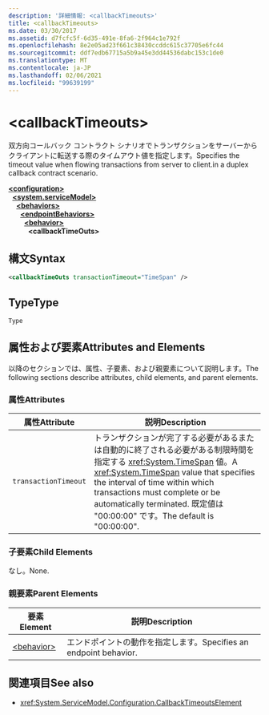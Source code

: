 ```yaml
---
description: '詳細情報: <callbackTimeouts>'
title: <callbackTimeouts>
ms.date: 03/30/2017
ms.assetid: d7fcfc5f-6d35-491e-8fa6-2f964c1e792f
ms.openlocfilehash: 8e2e05ad23f661c38430ccddc615c37705e6fc44
ms.sourcegitcommit: ddf7edb67715a5b9a45e3dd44536dabc153c1de0
ms.translationtype: MT
ms.contentlocale: ja-JP
ms.lasthandoff: 02/06/2021
ms.locfileid: "99639199"
---
```

# \<callbackTimeouts>

<span data-ttu-id="78fa9-102">双方向コールバック コントラクト シナリオでトランザクションをサーバーからクライアントに転送する際のタイムアウト値を指定します。</span><span class="sxs-lookup"><span data-stu-id="78fa9-102">Specifies the timeout value when flowing transactions from server to client.in a duplex callback contract scenario.</span></span>  
  
[**\<configuration>**](../configuration-element.md)\
&nbsp;&nbsp;[**\<system.serviceModel>**](system-servicemodel.md)\
&nbsp;&nbsp;&nbsp;&nbsp;[**\<behaviors>**](behaviors.md)\
&nbsp;&nbsp;&nbsp;&nbsp;&nbsp;&nbsp;[**\<endpointBehaviors>**](endpointbehaviors.md)\
&nbsp;&nbsp;&nbsp;&nbsp;&nbsp;&nbsp;&nbsp;&nbsp;[**\<behavior>**](behavior-of-endpointbehaviors.md)\
&nbsp;&nbsp;&nbsp;&nbsp;&nbsp;&nbsp;&nbsp;&nbsp;&nbsp;&nbsp;**\<callbackTimeOuts>**  
  
## <a name="syntax"></a><span data-ttu-id="78fa9-103">構文</span><span class="sxs-lookup"><span data-stu-id="78fa9-103">Syntax</span></span>  
  
```xml  
<callbackTimeOuts transactionTimeout="TimeSpan" />
```  
  
## <a name="type"></a><span data-ttu-id="78fa9-104">Type</span><span class="sxs-lookup"><span data-stu-id="78fa9-104">Type</span></span>  

 `Type`  
  
## <a name="attributes-and-elements"></a><span data-ttu-id="78fa9-105">属性および要素</span><span class="sxs-lookup"><span data-stu-id="78fa9-105">Attributes and Elements</span></span>  

 <span data-ttu-id="78fa9-106">以降のセクションでは、属性、子要素、および親要素について説明します。</span><span class="sxs-lookup"><span data-stu-id="78fa9-106">The following sections describe attributes, child elements, and parent elements.</span></span>  
  
### <a name="attributes"></a><span data-ttu-id="78fa9-107">属性</span><span class="sxs-lookup"><span data-stu-id="78fa9-107">Attributes</span></span>  
  
|<span data-ttu-id="78fa9-108">属性</span><span class="sxs-lookup"><span data-stu-id="78fa9-108">Attribute</span></span>|<span data-ttu-id="78fa9-109">説明</span><span class="sxs-lookup"><span data-stu-id="78fa9-109">Description</span></span>|  
|---------------|-----------------|  
|`transactionTimeout`|<span data-ttu-id="78fa9-110">トランザクションが完了する必要があるまたは自動的に終了される必要がある制限時間を指定する <xref:System.TimeSpan> 値。</span><span class="sxs-lookup"><span data-stu-id="78fa9-110">A <xref:System.TimeSpan> value that specifies the interval of time within which transactions must complete or be automatically terminated.</span></span> <span data-ttu-id="78fa9-111">既定値は "00:00:00" です。</span><span class="sxs-lookup"><span data-stu-id="78fa9-111">The default is "00:00:00".</span></span>|  
  
### <a name="child-elements"></a><span data-ttu-id="78fa9-112">子要素</span><span class="sxs-lookup"><span data-stu-id="78fa9-112">Child Elements</span></span>  

 <span data-ttu-id="78fa9-113">なし。</span><span class="sxs-lookup"><span data-stu-id="78fa9-113">None.</span></span>  
  
### <a name="parent-elements"></a><span data-ttu-id="78fa9-114">親要素</span><span class="sxs-lookup"><span data-stu-id="78fa9-114">Parent Elements</span></span>  
  
|<span data-ttu-id="78fa9-115">要素</span><span class="sxs-lookup"><span data-stu-id="78fa9-115">Element</span></span>|<span data-ttu-id="78fa9-116">説明</span><span class="sxs-lookup"><span data-stu-id="78fa9-116">Description</span></span>|  
|-------------|-----------------|  
|[\<behavior>](behavior-of-endpointbehaviors.md)|<span data-ttu-id="78fa9-117">エンドポイントの動作を指定します。</span><span class="sxs-lookup"><span data-stu-id="78fa9-117">Specifies an endpoint behavior.</span></span>|  
  
## <a name="see-also"></a><span data-ttu-id="78fa9-118">関連項目</span><span class="sxs-lookup"><span data-stu-id="78fa9-118">See also</span></span>

- <xref:System.ServiceModel.Configuration.CallbackTimeoutsElement>
